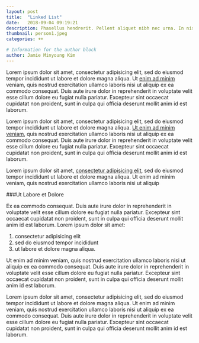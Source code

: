 ```yaml
---
layout: post
title:  "Linked List"
date:   2018-09-04 09:19:21
description: Phasellus hendrerit. Pellent aliquet nibh nec urna. In nis aliquet vel, dapibus id,mattis.
thumbnail: person1.jpeg
categories: ++

# Information for the author block
author: Jamie Minyoung Kim
---
```

Lorem ipsum dolor sit amet, consectetur adipisicing elit, sed do eiusmod tempor incididunt ut labore et dolore magna aliqua. Ut [enim ad minim][link1] veniam, quis nostrud exercitation ullamco laboris nisi ut aliquip ex ea commodo consequat. Duis aute irure dolor in reprehenderit in voluptate velit esse cillum dolore eu fugiat nulla pariatur. Excepteur sint occaecat cupidatat non proident, sunt in culpa qui officia deserunt mollit anim id est laborum.

Lorem ipsum dolor sit amet, consectetur adipisicing elit, sed do eiusmod tempor incididunt ut labore et dolore magna aliqua. [Ut enim ad minim veniam][link2], quis nostrud exercitation ullamco laboris nisi ut aliquip ex ea commodo consequat. Duis aute irure dolor in reprehenderit in voluptate velit esse cillum dolore eu fugiat nulla pariatur. Excepteur sint occaecat cupidatat non proident, sunt in culpa qui officia deserunt mollit anim id est laborum.

Lorem ipsum dolor sit amet, [consectetur adipisicing elit][link3], sed do eiusmod tempor incididunt ut labore et dolore magna aliqua. Ut enim ad minim veniam, quis nostrud exercitation ullamco laboris nisi ut aliquip

###Ut Labore et Dolore

Ex ea commodo consequat. Duis aute irure dolor in reprehenderit in voluptate velit esse cillum dolore eu fugiat nulla pariatur. Excepteur sint occaecat cupidatat non proident, sunt in culpa qui officia deserunt mollit anim id est laborum. Lorem ipsum dolor sit amet:

1. consectetur adipisicing elit
2. sed do eiusmod tempor incididunt
3. ut labore et dolore magna aliqua.

Ut enim ad minim veniam, quis nostrud exercitation ullamco laboris nisi ut aliquip ex ea commodo consequat. Duis aute irure dolor in reprehenderit in voluptate velit esse cillum dolore eu fugiat nulla pariatur. Excepteur sint occaecat cupidatat non proident, sunt in culpa qui officia deserunt mollit anim id est laborum.

Lorem ipsum dolor sit amet, consectetur adipisicing elit, sed do eiusmod tempor incididunt ut labore et dolore magna aliqua. Ut enim ad minim veniam, quis nostrud exercitation ullamco laboris nisi ut aliquip ex ea commodo consequat. Duis aute irure dolor in reprehenderit in voluptate velit esse cillum dolore eu fugiat nulla pariatur. Excepteur sint occaecat cupidatat non proident, sunt in culpa qui officia deserunt mollit anim id est laborum.

[link1]: example.net
[link2]: example.com
[link3]: example.org
